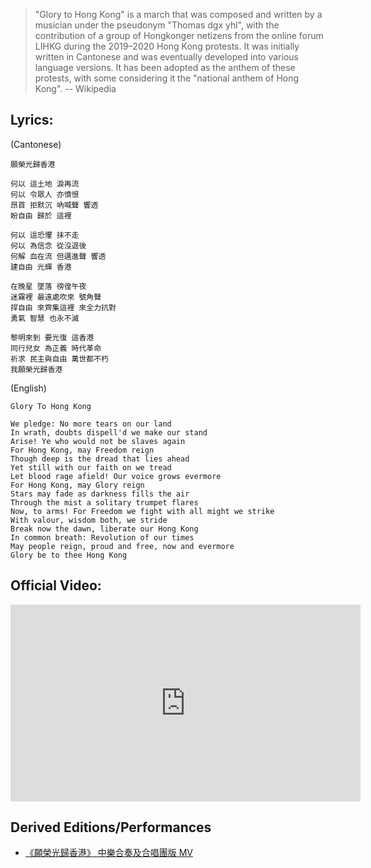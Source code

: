 
> "Glory to Hong Kong" is a march that was composed and written by a musician under the pseudonym "Thomas dgx yhl", with the contribution of a group of Hongkonger netizens from the online forum LIHKG during the 2019–2020 Hong Kong protests. It was initially written in Cantonese and was eventually developed into various language versions. It has been adopted as the anthem of these protests, with some considering it the "national anthem of Hong Kong". -- Wikipedia 


## Lyrics:
(Cantonese)

```
願榮光歸香港

何以 這土地 淚再流
何以 令眾人 亦憤恨
昂首 拒默沉 吶喊聲 響透
盼自由 歸於 這裡

何以 這恐懼 抹不走
何以 為信念 從沒退後
何解 血在流 但邁進聲 響透
建自由 光輝 香港

在晚星 墜落 徬徨午夜
迷霧裡 最遠處吹來 號角聲
捍自由 來齊集這裡 來全力抗對
勇氣 智慧 也永不滅

黎明來到 要光復 這香港
同行兒女 為正義 時代革命
祈求 民主與自由 萬世都不朽
我願榮光歸香港
```

(English)
```
Glory To Hong Kong

We pledge: No more tears on our land
In wrath, doubts dispell'd we make our stand
Arise! Ye who would not be slaves again
For Hong Kong, may Freedom reign
Though deep is the dread that lies ahead
Yet still with our faith on we tread
Let blood rage afield! Our voice grows evermore
For Hong Kong, may Glory reign
Stars may fade as darkness fills the air
Through the mist a solitary trumpet flares
Now, to arms! For Freedom we fight with all might we strike
With valour, wisdom both, we stride
Break now the dawn, liberate our Hong Kong
In common breath: Revolution of our times
May people reign, proud and free, now and evermore
Glory be to thee Hong Kong
```

## Official Video:

<iframe width="560" height="315" src="https://www.youtube.com/embed/y7yRDOLCy4Y" title="YouTube video player" frameborder="0" allow="accelerometer; autoplay; clipboard-write; encrypted-media; gyroscope; picture-in-picture" allowfullscreen></iframe>

## Derived Editions/Performances

- [《願榮光歸香港》 中樂合奏及合唱團版 MV](https://www.youtube.com/watch?v=VHOZuIO5G2s)
